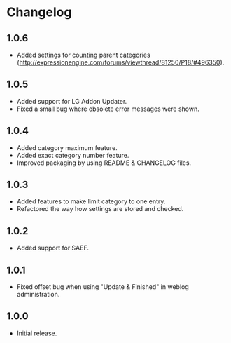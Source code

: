 Changelog
=========

1.0.6
-----

* Added settings for counting parent categories (http://expressionengine.com/forums/viewthread/81250/P18/#496350).

1.0.5
-----

* Added support for LG Addon Updater.
* Fixed a small bug where obsolete error messages were shown.

1.0.4
-----

* Added category maximum feature.
* Added exact category number feature.
* Improved packaging by using README & CHANGELOG files.

1.0.3
-----

* Added features to make limit category to one entry.
* Refactored the way how settings are stored and checked.

1.0.2
-----

* Added support for SAEF.

1.0.1
-----

* Fixed offset bug when using "Update & Finished" in weblog administration.

1.0.0
-----

* Initial release.
